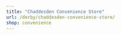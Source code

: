 ```yaml
---
title: "Chaddesden Convenience Store"
url: /derby/chaddesden-convenience-store/
shop: convenience
---
```

